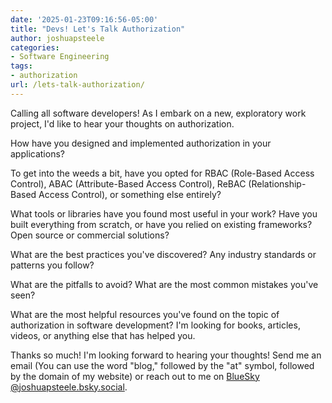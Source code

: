 ```yaml
---
date: '2025-01-23T09:16:56-05:00'
title: "Devs! Let's Talk Authorization"
author: joshuapsteele
categories:
- Software Engineering
tags:
- authorization
url: /lets-talk-authorization/
---
```


Calling all software developers! As I embark on a new, exploratory work project, I'd like to hear your thoughts on authorization.

How have you designed and implemented authorization in your applications?

To get into the weeds a bit, have you opted for RBAC (Role-Based Access Control), ABAC (Attribute-Based Access Control), ReBAC (Relationship-Based Access Control), or something else entirely?

What tools or libraries have you found most useful in your work? Have you built everything from scratch, or have you relied on existing frameworks? Open source or commercial solutions?

What are the best practices you've discovered? Any industry standards or patterns you follow?

What are the pitfalls to avoid? What are the most common mistakes you've seen?

What are the most helpful resources you've found on the topic of authorization in software development? I'm looking for books, articles, videos, or anything else that has helped you.

Thanks so much! I'm looking forward to hearing your thoughts! Send me an email (You can use the word "blog," followed by the "at" symbol, followed by the domain of my website) or reach out to me on [BlueSky @joshuapsteele.bsky.social](https://bsky.app/profile/joshuapsteele.bsky.social).
